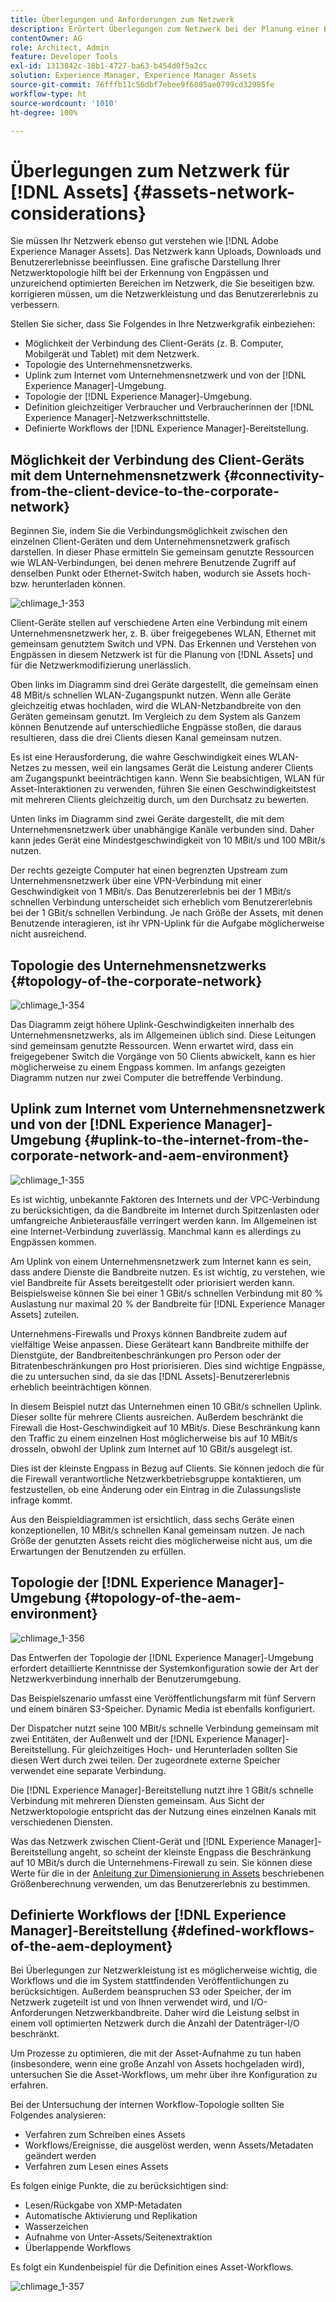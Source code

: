 ```yaml
---
title: Überlegungen und Anforderungen zum Netzwerk
description: Erörtert Überlegungen zum Netzwerk bei der Planung einer Bereitstellung von [!DNL Adobe Experience Manager Assets] .
contentOwner: AG
role: Architect, Admin
feature: Developer Tools
exl-id: 1313842c-18b1-4727-ba63-b454d0f5a2cc
solution: Experience Manager, Experience Manager Assets
source-git-commit: 76fffb11c56dbf7ebee9f6805ae0799cd32985fe
workflow-type: ht
source-wordcount: '1010'
ht-degree: 100%

---
```


# Überlegungen zum Netzwerk für [!DNL Assets] {#assets-network-considerations}

Sie müssen Ihr Netzwerk ebenso gut verstehen wie [!DNL Adobe Experience Manager Assets]. Das Netzwerk kann Uploads, Downloads und Benutzererlebnisse beeinflussen. Eine grafische Darstellung Ihrer Netzwerktopologie hilft bei der Erkennung von Engpässen und unzureichend optimierten Bereichen im Netzwerk, die Sie beseitigen bzw. korrigieren müssen, um die Netzwerkleistung und das Benutzererlebnis zu verbessern.

Stellen Sie sicher, dass Sie Folgendes in Ihre Netzwerkgrafik einbeziehen:

* Möglichkeit der Verbindung des Client-Geräts (z. B. Computer, Mobilgerät und Tablet) mit dem Netzwerk.
* Topologie des Unternehmensnetzwerks.
* Uplink zum Internet vom Unternehmensnetzwerk und von der [!DNL Experience Manager]-Umgebung.
* Topologie der [!DNL Experience Manager]-Umgebung.
* Definition gleichzeitiger Verbraucher und Verbraucherinnen der [!DNL Experience Manager]-Netzwerkschnittstelle.
* Definierte Workflows der [!DNL Experience Manager]-Bereitstellung.

## Möglichkeit der Verbindung des Client-Geräts mit dem Unternehmensnetzwerk {#connectivity-from-the-client-device-to-the-corporate-network}

Beginnen Sie, indem Sie die Verbindungsmöglichkeit zwischen den einzelnen Client-Geräten und dem Unternehmensnetzwerk grafisch darstellen. In dieser Phase ermitteln Sie gemeinsam genutzte Ressourcen wie WLAN-Verbindungen, bei denen mehrere Benutzende Zugriff auf denselben Punkt oder Ethernet-Switch haben, wodurch sie Assets hoch- bzw. herunterladen können.

![chlimage_1-353](assets/chlimage_1-353.png)

Client-Geräte stellen auf verschiedene Arten eine Verbindung mit einem Unternehmensnetzwerk her, z. B. über freigegebenes WLAN, Ethernet mit gemeinsam genutztem Switch und VPN. Das Erkennen und Verstehen von Engpässen in diesem Netzwerk ist für die Planung von [!DNL Assets] und für die Netzwerkmodifizierung unerlässlich.

Oben links im Diagramm sind drei Geräte dargestellt, die gemeinsam einen 48 MBit/s schnellen WLAN-Zugangspunkt nutzen. Wenn alle Geräte gleichzeitig etwas hochladen, wird die WLAN-Netzbandbreite von den Geräten gemeinsam genutzt. Im Vergleich zu dem System als Ganzem können Benutzende auf unterschiedliche Engpässe stoßen, die daraus resultieren, dass die drei Clients diesen Kanal gemeinsam nutzen.

Es ist eine Herausforderung, die wahre Geschwindigkeit eines WLAN-Netzes zu messen, weil ein langsames Gerät die Leistung anderer Clients am Zugangspunkt beeinträchtigen kann. Wenn Sie beabsichtigen, WLAN für Asset-Interaktionen zu verwenden, führen Sie einen Geschwindigkeitstest mit mehreren Clients gleichzeitig durch, um den Durchsatz zu bewerten.

Unten links im Diagramm sind zwei Geräte dargestellt, die mit dem Unternehmensnetzwerk über unabhängige Kanäle verbunden sind. Daher kann jedes Gerät eine Mindestgeschwindigkeit von 10 MBit/s und 100 MBit/s nutzen.

Der rechts gezeigte Computer hat einen begrenzten Upstream zum Unternehmensnetzwerk über eine VPN-Verbindung mit einer Geschwindigkeit von 1 MBit/s. Das Benutzererlebnis bei der 1 MBit/s schnellen Verbindung unterscheidet sich erheblich vom Benutzererlebnis bei der 1 GBit/s schnellen Verbindung. Je nach Größe der Assets, mit denen Benutzende interagieren, ist ihr VPN-Uplink für die Aufgabe möglicherweise nicht ausreichend.

## Topologie des Unternehmensnetzwerks  {#topology-of-the-corporate-network}

![chlimage_1-354](assets/chlimage_1-354.png)

Das Diagramm zeigt höhere Uplink-Geschwindigkeiten innerhalb des Unternehmensnetzwerks, als im Allgemeinen üblich sind. Diese Leitungen sind gemeinsam genutzte Ressourcen. Wenn erwartet wird, dass ein freigegebener Switch die Vorgänge von 50 Clients abwickelt, kann es hier möglicherweise zu einem Engpass kommen. Im anfangs gezeigten Diagramm nutzen nur zwei Computer die betreffende Verbindung.

## Uplink zum Internet vom Unternehmensnetzwerk und von der [!DNL Experience Manager]-Umgebung {#uplink-to-the-internet-from-the-corporate-network-and-aem-environment}

![chlimage_1-355](assets/chlimage_1-355.png)

Es ist wichtig, unbekannte Faktoren des Internets und der VPC-Verbindung zu berücksichtigen, da die Bandbreite im Internet durch Spitzenlasten oder umfangreiche Anbieterausfälle verringert werden kann. Im Allgemeinen ist eine Internet-Verbindung zuverlässig. Manchmal kann es allerdings zu Engpässen kommen.

Am Uplink von einem Unternehmensnetzwerk zum Internet kann es sein, dass andere Dienste die Bandbreite nutzen. Es ist wichtig, zu verstehen, wie viel Bandbreite für Assets bereitgestellt oder priorisiert werden kann. Beispielsweise können Sie bei einer 1 GBit/s schnellen Verbindung mit 80 % Auslastung nur maximal 20 % der Bandbreite für [!DNL Experience Manager Assets] zuteilen.

Unternehmens-Firewalls und Proxys können Bandbreite zudem auf vielfältige Weise anpassen. Diese Geräteart kann Bandbreite mithilfe der Dienstgüte, der Bandbreitenbeschränkungen pro Person oder der Bitratenbeschränkungen pro Host priorisieren. Dies sind wichtige Engpässe, die zu untersuchen sind, da sie das [!DNL Assets]-Benutzererlebnis erheblich beeinträchtigen können.

In diesem Beispiel nutzt das Unternehmen einen 10 GBit/s schnellen Uplink. Dieser sollte für mehrere Clients ausreichen. Außerdem beschränkt die Firewall die Host-Geschwindigkeit auf 10 MBit/s. Diese Beschränkung kann den Traffic zu einem einzelnen Host möglicherweise bis auf 10 MBit/s drosseln, obwohl der Uplink zum Internet auf 10 GBit/s ausgelegt ist.

Dies ist der kleinste Engpass in Bezug auf Clients. Sie können jedoch die für die Firewall verantwortliche Netzwerkbetriebsgruppe kontaktieren, um festzustellen, ob eine Änderung oder ein Eintrag in die Zulassungsliste infrage kommt.

Aus den Beispieldiagrammen ist ersichtlich, dass sechs Geräte einen konzeptionellen, 10 MBit/s schnellen Kanal gemeinsam nutzen. Je nach Größe der genutzten Assets reicht dies möglicherweise nicht aus, um die Erwartungen der Benutzenden zu erfüllen.

## Topologie der [!DNL Experience Manager]-Umgebung {#topology-of-the-aem-environment}

![chlimage_1-356](assets/chlimage_1-356.png)

Das Entwerfen der Topologie der [!DNL Experience Manager]-Umgebung erfordert detaillierte Kenntnisse der Systemkonfiguration sowie der Art der Netzwerkverbindung innerhalb der Benutzerumgebung.

Das Beispielszenario umfasst eine Veröffentlichungsfarm mit fünf Servern und einem binären S3-Speicher. Dynamic Media ist ebenfalls konfiguriert.

Der Dispatcher nutzt seine 100 MBit/s schnelle Verbindung gemeinsam mit zwei Entitäten, der Außenwelt und der [!DNL Experience Manager]-Bereitstellung. Für gleichzeitiges Hoch- und Herunterladen sollten Sie diesen Wert durch zwei teilen. Der zugeordnete externe Speicher verwendet eine separate Verbindung.

Die [!DNL Experience Manager]-Bereitstellung nutzt ihre 1 GBit/s schnelle Verbindung mit mehreren Diensten gemeinsam. Aus Sicht der Netzwerktopologie entspricht das der Nutzung eines einzelnen Kanals mit verschiedenen Diensten.

Was das Netzwerk zwischen Client-Gerät und [!DNL Experience Manager]-Bereitstellung angeht, so scheint der kleinste Engpass die Beschränkung auf 10 MBit/s durch die Unternehmens-Firewall zu sein. Sie können diese Werte für die in der [Anleitung zur Dimensionierung in Assets](assets-sizing-guide.md) beschriebenen Größenberechnung verwenden, um das Benutzererlebnis zu bestimmen.

## Definierte Workflows der [!DNL Experience Manager]-Bereitstellung {#defined-workflows-of-the-aem-deployment}

Bei Überlegungen zur Netzwerkleistung ist es möglicherweise wichtig, die Workflows und die im System stattfindenden Veröffentlichungen zu berücksichtigen. Außerdem beanspruchen S3 oder Speicher, der im Netzwerk zugeteilt ist und von Ihnen verwendet wird, und I/O-Anforderungen Netzwerkbandbreite. Daher wird die Leistung selbst in einem voll optimierten Netzwerk durch die Anzahl der Datenträger-I/O beschränkt.

Um Prozesse zu optimieren, die mit der Asset-Aufnahme zu tun haben (insbesondere, wenn eine große Anzahl von Assets hochgeladen wird), untersuchen Sie die Asset-Workflows, um mehr über ihre Konfiguration zu erfahren.

Bei der Untersuchung der internen Workflow-Topologie sollten Sie Folgendes analysieren:

* Verfahren zum Schreiben eines Assets
* Workflows/Ereignisse, die ausgelöst werden, wenn Assets/Metadaten geändert werden
* Verfahren zum Lesen eines Assets

Es folgen einige Punkte, die zu berücksichtigen sind:

* Lesen/Rückgabe von XMP-Metadaten
* Automatische Aktivierung und Replikation
* Wasserzeichen  
* Aufnahme von Unter-Assets/Seitenextraktion
* Überlappende Workflows

Es folgt ein Kundenbeispiel für die Definition eines Asset-Workflows.

![chlimage_1-357](assets/chlimage_1-357.png)
